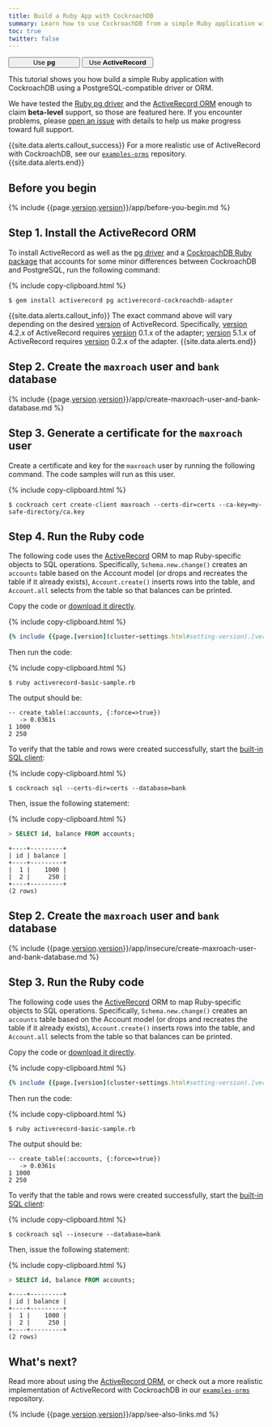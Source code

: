 ```yaml
---
title: Build a Ruby App with CockroachDB
summary: Learn how to use CockroachDB from a simple Ruby application with the ActiveRecord ORM.
toc: true
twitter: false
---
```


<div class="filters filters-big clearfix">
    <a href="build-a-ruby-app-with-cockroachdb.html"><button style="width: 28%" class="filter-button">Use <strong>pg</strong></button></a>
    <a href="build-a-ruby-app-with-cockroachdb-activerecord.html"><button style="width: 28%" class="filter-button current">Use <strong>ActiveRecord</strong></button></a>
</div>

This tutorial shows you how build a simple Ruby application with CockroachDB using a PostgreSQL-compatible driver or ORM.

We have tested the [Ruby pg driver](https://rubygems.org/gems/pg) and the [ActiveRecord ORM](http://guides.rubyonrails.org/active_record_basics.html) enough to claim **beta-level** support, so those are featured here. If you encounter problems, please [open an issue](https://github.com/cockroachdb/cockroach/issues/new) with details to help us make progress toward full support.

{{site.data.alerts.callout_success}}
For a more realistic use of ActiveRecord with CockroachDB, see our [`examples-orms`](https://github.com/cockroachdb/examples-orms) repository.
{{site.data.alerts.end}}

## Before you begin

{% include {{page.[version](cluster-settings.html#setting-version).[version](cluster-settings.html#setting-version)}}/app/before-you-begin.md %}

## Step 1. Install the ActiveRecord ORM

To install ActiveRecord as well as the [pg driver](https://rubygems.org/gems/pg) and a [CockroachDB Ruby package](https://github.com/cockroachdb/activerecord-cockroachdb-adapter) that accounts for some minor differences between CockroachDB and PostgreSQL, run the following command:

{% include copy-clipboard.html %}
~~~ shell
$ gem install activerecord pg activerecord-cockroachdb-adapter
~~~

{{site.data.alerts.callout_info}}
The exact command above will vary depending on the desired [version](cluster-settings.html#setting-version) of ActiveRecord. Specifically, [version](cluster-settings.html#setting-version) 4.2.x of ActiveRecord requires [version](cluster-settings.html#setting-version) 0.1.x of the adapter; [version](cluster-settings.html#setting-version) 5.1.x of ActiveRecord requires [version](cluster-settings.html#setting-version) 0.2.x of the adapter.
{{site.data.alerts.end}}

<section class="filter-content" markdown="1" data-scope="secure">

## Step 2. Create the `maxroach` user and `bank` database

{% include {{page.[version](cluster-settings.html#setting-version).[version](cluster-settings.html#setting-version)}}/app/create-maxroach-user-and-bank-database.md %}

## Step 3. Generate a certificate for the `maxroach` user

Create a certificate and key for the `maxroach` user by running the following command.  The code samples will run as this user.

{% include copy-clipboard.html %}
~~~ shell
$ cockroach cert create-client maxroach --certs-dir=certs --ca-key=my-safe-directory/ca.key
~~~

## Step 4. Run the Ruby code

The following code uses the [ActiveRecord](http://guides.rubyonrails.org/active_record_basics.html) ORM to map Ruby-specific objects to SQL operations. Specifically, `Schema.new.change()` creates an `accounts` table based on the Account model (or drops and recreates the table if it already exists), `Account.create()` inserts rows into the table, and `Account.all` selects from the table so that balances can be printed.

Copy the code or
<a href="https://raw.githubusercontent.com/cockroachdb/docs/master/_includes/v2.1/app/activerecord-basic-sample.rb" download>download it directly</a>.

{% include copy-clipboard.html %}
~~~ ruby
{% include {{page.[version](cluster-settings.html#setting-version).[version](cluster-settings.html#setting-version)}}/app/activerecord-basic-sample.rb %}
~~~

Then run the code:

{% include copy-clipboard.html %}
~~~ shell
$ ruby activerecord-basic-sample.rb
~~~

The output should be:

~~~ shell
-- create_table(:accounts, {:force=>true})
   -> 0.0361s
1 1000
2 250
~~~

To verify that the table and rows were created successfully, start the [built-in SQL client](use-the-built-in-sql-client.html):

{% include copy-clipboard.html %}
~~~ shell
$ cockroach sql --certs-dir=certs --database=bank
~~~

Then, issue the following statement:

{% include copy-clipboard.html %}
~~~ sql
> SELECT id, balance FROM accounts;
~~~

~~~
+----+---------+
| id | balance |
+----+---------+
|  1 |    1000 |
|  2 |     250 |
+----+---------+
(2 rows)
~~~

</section>

<section class="filter-content" markdown="1" data-scope="insecure">

## Step 2. Create the `maxroach` user and `bank` database

{% include {{page.[version](cluster-settings.html#setting-version).[version](cluster-settings.html#setting-version)}}/app/insecure/create-maxroach-user-and-bank-database.md %}

## Step 3. Run the Ruby code

The following code uses the [ActiveRecord](http://guides.rubyonrails.org/active_record_basics.html) ORM to map Ruby-specific objects to SQL operations. Specifically, `Schema.new.change()` creates an `accounts` table based on the Account model (or drops and recreates the table if it already exists), `Account.create()` inserts rows into the table, and `Account.all` selects from the table so that balances can be printed.

Copy the code or
<a href="https://raw.githubusercontent.com/cockroachdb/docs/master/_includes/v2.1/app/insecure/activerecord-basic-sample.rb" download>download it directly</a>.

{% include copy-clipboard.html %}
~~~ ruby
{% include {{page.[version](cluster-settings.html#setting-version).[version](cluster-settings.html#setting-version)}}/app/insecure/activerecord-basic-sample.rb %}
~~~

Then run the code:

{% include copy-clipboard.html %}
~~~ shell
$ ruby activerecord-basic-sample.rb
~~~

The output should be:

~~~ shell
-- create_table(:accounts, {:force=>true})
   -> 0.0361s
1 1000
2 250
~~~

To verify that the table and rows were created successfully, start the [built-in SQL client](use-the-built-in-sql-client.html):

{% include copy-clipboard.html %}
~~~ shell
$ cockroach sql --insecure --database=bank
~~~

Then, issue the following statement:

{% include copy-clipboard.html %}
~~~ sql
> SELECT id, balance FROM accounts;
~~~

~~~
+----+---------+
| id | balance |
+----+---------+
|  1 |    1000 |
|  2 |     250 |
+----+---------+
(2 rows)
~~~

</section>

## What's next?

Read more about using the [ActiveRecord ORM](http://guides.rubyonrails.org/active_record_basics.html), or check out a more realistic implementation of ActiveRecord with CockroachDB in our [`examples-orms`](https://github.com/cockroachdb/examples-orms) repository.

{% include {{page.[version](cluster-settings.html#setting-version).[version](cluster-settings.html#setting-version)}}/app/see-also-links.md %}
